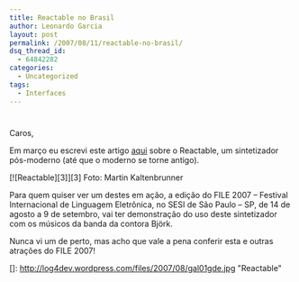 ```yaml
---
title: Reactable no Brasil
author: Leonardo Garcia
layout: post
permalink: /2007/08/11/reactable-no-brasil/
dsq_thread_id:
  - 64842282
categories:
  - Uncategorized
tags:
  - Interfaces
---
```

# 

Caros,

Em março eu escrevi este artigo [aqui][1] sobre o Reactable, um sintetizador pós-moderno (até que o moderno se torne antigo).

 [1]: http://log4dev.com/2007/03/10/multi-user-electro-acoustic-music-instrument-with-a-tabletop-tangible-user-interface/

[![Reactable][3]][3] Foto: Martin Kaltenbrunner

Para quem quiser ver um destes em ação, a edição do FILE 2007 – Festival Internacional de Linguagem Eletrônica, no SESI de São Paulo – SP, de 14 de agosto a 9 de setembro, vai ter demonstração do uso deste sintetizador com os músicos da banda da contora Björk.

Nunca vi um de perto, mas acho que vale a pena conferir esta e outras atrações do FILE 2007!

 []: http://log4dev.wordpress.com/files/2007/08/gal01gde.jpg "Reactable"